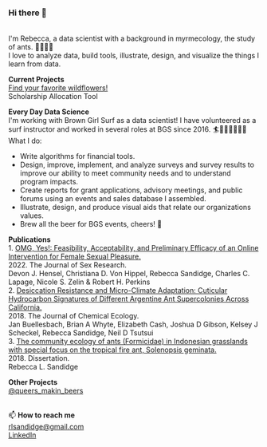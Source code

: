 ### Hi there 👋
<br>I'm Rebecca, a data scientist with a background in myrmecology, the study of ants. 🐜🐜🐜🐜
<br>I love to analyze data, build tools, illustrate, design, and visualize the things I learn from data.

**Current Projects**
<br>[Find your favorite wildflowers!](https://github.com/Floydworks/WildflowerFinder_Phenology_Tool)
<br>Scholarship Allocation Tool

**Every Day Data Science**
<br>I'm working with Brown Girl Surf as a data scientist! I have volunteered as a surf instructor and worked in several roles at BGS since 2016. 🏄🏄🏼🏄🏼🏄🏼
<br>What I do:
- Write algorithms for financial tools.
- Design, improve, implement, and analyze surveys and survey results to improve our ability to meet community needs and to understand program impacts.
- Create reports for grant applications, advisory meetings, and public forums using an events and sales database I assembled.
- Illustrate, design, and produce visual aids that relate our organizations values.
- Brew all the beer for BGS events, cheers! 🍻

**Publications**
<br>1. [OMG, Yes!: Feasibility, Acceptability, and Preliminary Efficacy of an Online Intervention for Female Sexual Pleasure.](https://www.tandfonline.com/doi/full/10.1080/00224499.2021.1912277) 
<br>2022. The Journal of Sex Research.
<br>Devon J. Hensel, Christiana D. Von Hippel, Rebecca Sandidge, Charles C. Lapage, Nicole S. Zelin & Robert H. Perkins
<br>2. [Desiccation Resistance and Micro-Climate Adaptation: Cuticular Hydrocarbon Signatures of Different Argentine Ant Supercolonies Across California.](https://pubmed.ncbi.nlm.nih.gov/30430363/) 
<br>2018. The Journal of Chemical Ecology.
<br>Jan Buellesbach, Brian A Whyte, Elizabeth Cash, Joshua D Gibson, Kelsey J Scheckel, Rebecca Sandidge, Neil D Tsutsui
<br>3. [The community ecology of ants (Formicidae) in Indonesian grasslands with special focus on the tropical fire ant, Solenopsis geminata.](https://escholarship.org/uc/item/802527f6)
<br>2018. Dissertation.
<br>Rebecca L. Sandidge

**Other Projects**
<br>[@queers_makin_beers](https://www.instagram.com/queers_makin_beers/)

<br>📫 **How to reach me**
<br>rlsandidge@gmail.com
<br>[LinkedIn](https://www.linkedin.com/in/rebecca-sandidge-scientist/)

<!--
**Floydworks/Floydworks** is a ✨ _special_ ✨ repository because its `README.md` (this file) appears on your GitHub profile.

Here are some ideas to get you started:

- 🔭 I’m currently working on ...
- 🌱 I’m currently learning ...
- 👯 I’m looking to collaborate on ...
- 🤔 I’m looking for help with ...
- 💬 Ask me about ...
- 📫 How to reach me: ...
- 😄 Pronouns: ...
- ⚡ Fun fact: ...
-->
